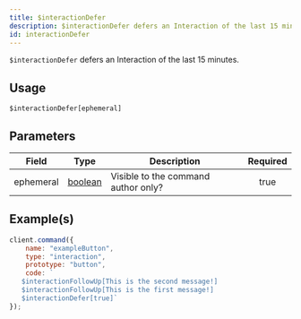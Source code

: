 ```yaml
---
title: $interactionDefer
description: $interactionDefer defers an Interaction of the last 15 minutes.
id: interactionDefer
---
```


`$interactionDefer` defers an Interaction of the last 15 minutes.

## Usage

```aoi
$interactionDefer[ephemeral]
```

## Parameters

| Field     | Type                                                                                                | Description                         | Required |
| --------- | --------------------------------------------------------------------------------------------------- | ----------------------------------- | :------: |
| ephemeral | [boolean](https://developer.mozilla.org/en-US/docs/Web/JavaScript/Reference/Global_Objects/Boolean) | Visible to the command author only? |   true   |

## Example(s)

```javascript
client.command({
    name: "exampleButton",
    type: "interaction",
    prototype: "button",
    code: `
   $interactionFollowUp[This is the second message!] 
   $interactionFollowUp[This is the first message!] 
   $interactionDefer[true]`
});
```
